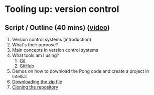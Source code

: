 # Tooling up: version control

## Script / Outline (40 mins) ([video](https://www.youtube.com/watch?v=3rAY-DEqX7Q&list=PL8XxoCaL3dBiJ_djQKKbbI4uN081F7Sgw&index=18))
1. Version control systems (introduction)
  1. What's their purpose?
  2. Main concepts in version control systems
  3. What tools am I using?
     1. [Git](https://git-scm.com/)
     2. [GitHub](https://guides.github.com/activities/hello-world/)
2. Demos on how to download the Pong code and create a project in IntelliJ:
  5. [Downloading the zip file](https://youtu.be/3rAY-DEqX7Q?list=PL8XxoCaL3dBiJ_djQKKbbI4uN081F7Sgw&t=1179)
  6. [Cloning the repository](https://youtu.be/3rAY-DEqX7Q?list=PL8XxoCaL3dBiJ_djQKKbbI4uN081F7Sgw&t=1611)
